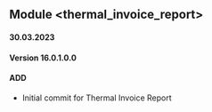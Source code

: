 ## Module <thermal_invoice_report>

#### 30.03.2023
#### Version 16.0.1.0.0
#### ADD
- Initial commit for Thermal Invoice Report
